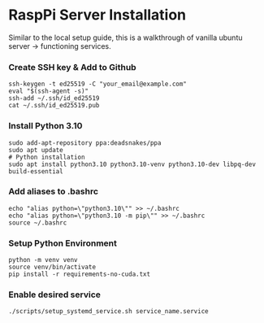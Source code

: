 # RaspPi Server Installation

Similar to the local setup guide, this is a walkthrough of vanilla ubuntu server -> functioning services.

### Create SSH key & Add to Github 

    ssh-keygen -t ed25519 -C "your_email@example.com"
    eval "$(ssh-agent -s)"
    ssh-add ~/.ssh/id_ed25519
    cat ~/.ssh/id_ed25519.pub

### Install Python 3.10

    sudo add-apt-repository ppa:deadsnakes/ppa
    sudo apt update
    # Python installation
    sudo apt install python3.10 python3.10-venv python3.10-dev libpq-dev build-essential

### Add aliases to .bashrc

    echo "alias python=\"python3.10\"" >> ~/.bashrc
    echo "alias python=\"python3.10 -m pip\"" >> ~/.bashrc
    source ~/.bashrc

### Setup Python Environment

    python -m venv venv
    source venv/bin/activate
    pip install -r requirements-no-cuda.txt

### Enable desired service

    ./scripts/setup_systemd_service.sh service_name.service